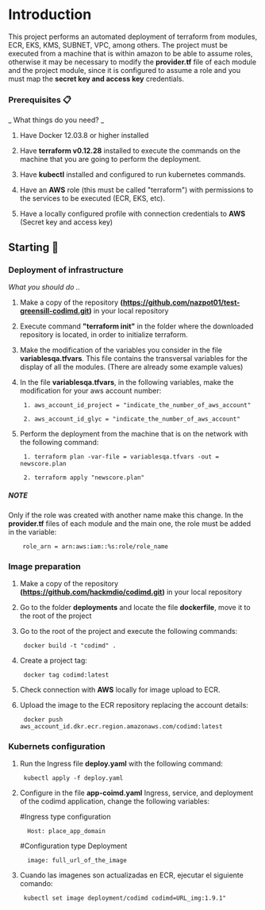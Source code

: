 # Introduction

This project performs an automated deployment of terraform from modules, ECR, EKS, KMS, SUBNET, VPC, among others. The project must be executed from a machine that is within amazon to be able to assume roles, otherwise it may be necessary to modify the **provider.tf** file of each module and the project module, since it is configured to assume a role and you must map the **secret key and access key** credentials.

### Prerequisites 📋

_ What things do you need? _

1. Have Docker 12.03.8 or higher installed

2. Have **terraform v0.12.28** installed to execute the commands on the machine that you are going to perform the deployment.

3. Have **kubectl** installed and configured to run kubernetes commands.

4. Have an **AWS** role (this must be called "terraform") with permissions to the services to be executed (ECR, EKS, etc).

5. Have a locally configured profile with connection credentials to **AWS** (Secret key and access key)



## Starting 🔧


### Deployment of infrastructure

_What you should do .._

1. Make a copy of the repository **(https://github.com/nazpot01/test-greensill-codimd.git)** in your local repository

2. Execute command **"terraform init"** in the folder where the downloaded repository is located, in order to initialize terraform.

3. Make the modification of the variables you consider in the file **variablesqa.tfvars**. This file contains the transversal variables for the display of all the modules. (There are already some example values)

4. In the file **variablesqa.tfvars**, in the following variables, make the modification for your aws account number:

		1. aws_account_id_project = "indicate_the_number_of_aws_account"

		2. aws_account_id_glyc = "indicate_the_number_of_aws_account"

5. Perform the deployment from the machine that is on the network with the following command: 

        1. terraform plan -var-file = variablesqa.tfvars -out = newscore.plan 
        
        2. terraform apply "newscore.plan"

##### NOTE

Only if the role was created with another name make this change. In the **provider.tf** files of each module and the main one, the role must be added in the variable:

        role_arn = arn:aws:iam::%s:role/role_name


### Image preparation

1. Make a copy of the repository **(https://github.com/hackmdio/codimd.git)** in your local repository

2. Go to the folder **deployments** and locate the file **dockerfile**, move it to the root of the project

3. Go to the root of the project and execute the following commands:

        docker build -t "codimd" .

4. Create a project tag:

        docker tag codimd:latest

5. Check connection with **AWS** locally for image upload to ECR.

6. Upload the image to the ECR repository replacing the account details:

        docker push aws_account_id.dkr.ecr.region.amazonaws.com/codimd:latest

### Kubernets configuration

1. Run the Ingress file **deploy.yaml** with the following command:

        kubectl apply -f deploy.yaml

2. Configure in the file **app-coimd.yaml** Ingress, service, and deployment of the codimd application, change the following variables:

     #Ingress type configuration

         Host: place_app_domain
    
     #Configuration type Deployment
        
         image: full_url_of_the_image

3. Cuando las imagenes son actualizadas en ECR, ejecutar el siguiente comando:

        kubectl set image deployment/codimd codimd=URL_img:1.9.1"

